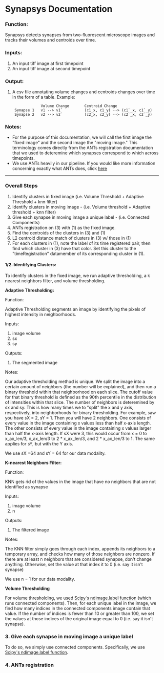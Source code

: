 # Synapsys Documentation

### Function:
Synapsys detects synapses from two-fluorescent microscope images and tracks their volumes and centroids over time.

### Inputs:
1. An input tiff image at first timepoint
2. An input tiff image at second timepoint

### Output:
1. A csv file annotating volume changes and centroids changes over time in the form of a table. Example: 

					Volume Change		Centroid Change
		Synapse 1	v1 --> v1`			(c1_x, c1_y) --> (c1`_x, c1`_y)
        Synapse 2	v2 --> v2`			(c2_x, c2_y) --> (c2`_x, c2`_y)

### Notes:
* For the purpose of this documentation, we will call the first image the "fixed image" and the second image the "moving image." This terminology comes directly from the ANTs registration documentation that we used to deteremine which synapses correspond to which across timepoints.
* We use ANTs heavily in our pipeline. If you would like more information concerning exactly what ANTs does, click [here](http://stnava.github.io/ANTs/_)
_____________________________________________________________________________
### Overall Steps

1. Identify clusters in fixed image (i.e. Volume Threshold + Adaptive Threshold + knn filter)
2. Identify clusters in moving image - (i.e. Volume threshold + Adaptive threshold + knn filter)
3. Give each synapse in moving image a unique label - (i.e. Connected Components)
3. ANTs registration on (3) with (1) as the fixed image.
4. Find the centroids of the clusters in (3) and (1)
5. L2 centroid distance match of clusters in (3) w/ those in (1) 
6. For each clusters in (1), note the label of its time registered pair, then find which cluster in (3) have that color. Set this cluster to the "timeRegistration" datamember of its corresponding cluster in (1).


#### 1/2. Identifying Clusters:

To identify clusters in the fixed image, we run adaptive thresholding, a k nearest neighbors filter, and volume thresholding. 

**Adaptive Thresholding:**

Function: 

Adaptive Thresholding segments an image by identifying the pixels of highest intensity in neighborhoods. 

Inputs: 
1. image volume
2. sx
3. sy

Outputs: 
1. The segmented image

Notes:

Our adaptive thresholding method is unique. We split the image into a certain amount of neighbors (the number will be explained), and then run a binary threshold within that neighborhood on each slice. The cutoff value for that binary threshold is defined as the 90th percentile in the distribution of intensities within that slice. The number of neighbors is deteremined by sx and sy. This is how many times we to "split" the x and y axis, respectively, into neighborhoods for binary thresholding. For example, saw you have sX = 2, sY = 1. Then you will have 2 neighbors. One consists of every value in the image containing x values less than half x-axis length. The other consists of every value in the image containing x values larger than half the x-axis length. If sX were 3, this would occur from x = 0 to x_ax_len/3, x_ax_len/3 to 2 * x_ax_len/3, and 2 * x_ax_len/3 to 1. The same applies for sY, but with the Y axis. 

We use sX =64 and sY = 64 for our data modality.

**K-nearest Neighbors Filter:**

Function: 

KNN gets rid of the values in the image that have no neighbors that are not identified as synapse

Inputs: 
1. image volume
2. n

Outputs: 
1. The filtered image

Notes:

The KNN filter simply goes through each index, appends its neighbors to a temporary array, and checks how many of those neighbors are nonzero. If there are at least n neighbors that are considered synapse, don't change anything. Otherwise, set the value at that index it to 0 (i.e. say it isn't synapse) 

We use n = 1 for our data modality.

**Volume Thresholding** 

For volume thresholding, we used [Scipy's ndimage.label function](https://docs.scipy.org/doc/scipy-0.14.0/reference/generated/scipy.ndimage.measurements.label.html) (which runs connected components). Then, for each unique label in the image, we find how many indices in the connected components image contain that value. If the number of indices is fewer than 10 or greater than 100, we set the values at those indices of the original image equal to 0 (i.e. say it isn't synapse).

	

### 3. Give each synapse in moving image a unique label 

To do so, we simply use connected components. Specifically, we use [Scipy's ndimage.label function](https://docs.scipy.org/doc/scipy-0.14.0/reference/generated/scipy.ndimage.measurements.label.html).

### 4. ANTs registration




